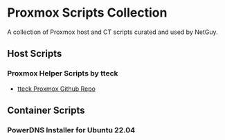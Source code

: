 # Proxmox Scripts Collection
A collection of Proxmox host and CT scripts curated and used by NetGuy.

## Host Scripts
### Proxmox Helper Scripts by tteck
 - [tteck Proxmox Github Repo](https://tteck.github.io/Proxmox/)

## Container Scripts
### PowerDNS Installer for Ubuntu 22.04
